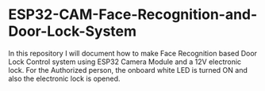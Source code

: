 # ESP32-CAM-Face-Recognition-and-Door-Lock-System
In this repository I will document how to make Face Recognition based Door Lock Control system using ESP32 Camera Module and a 12V electronic lock. For the Authorized person, the onboard white LED is turned ON and also the electronic lock is opened.
